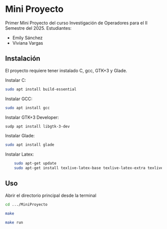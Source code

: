 # Mini Proyecto

Primer Mini Proyecto del curso Investigación de Operadores para el II Semestre del 2025.
Estudiantes:
- Emily Sánchez
- Viviana Vargas

## Instalación

El proyecto requiere tener instalado C, gcc, GTK+3 y Glade.

Instalar C:
```bash
sudo apt install build-essential
```

Instalar GCC:
```bash
sudo apt install gcc
```

Instalar GTK+3 Developer:
```bash
sudp apt install libgtk-3-dev
```

Instalar Glade:
```bash
sudo apt install glade
```
Instalar Latex:
```bash
    sudo apt-get update
    sudo apt-get install texlive-latex-base texlive-latex-extra texlive-lang-spanish
```

## Uso

Abrir el directorio principal desde la terminal

```bash
cd .../MiniProyecto
```

```bash
make
```

```bash
make run
```

